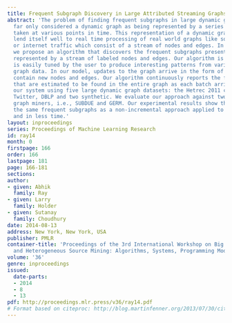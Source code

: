```yaml
---
title: Frequent Subgraph Discovery in Large Attributed Streaming Graphs
abstract: 'The problem of finding frequent subgraphs in large dynamic graphs has so
  far only considered a dynamic graph as being represented by a series of static snapshots
  taken at various points in time. This representation of a dynamic graph does not
  lend itself well to real time processing of real world graphs like social networks
  or internet traffic which consist of a stream of nodes and edges. In this paper
  we propose an algorithm that discovers the frequent subgraphs present in a graph
  represented by a stream of labeled nodes and edges. Our algorithm is efficient and
  is easily tuned by the user to produce interesting patterns from various kinds of
  graph data. In our model, updates to the graph arrive in the form of batches which
  contain new nodes and edges. Our algorithm continuously reports the frequent subgraphs
  that are estimated to be found in the entire graph as each batch arrives. We evaluate
  our system using five large dynamic graph datasets: the Hetrec 2011 challenge data,
  Twitter, DBLP and two synthetic. We evaluate our approach against two popular large
  graph miners, i.e., SUBDUE and GERM. Our experimental results show that we can find
  the same frequent subgraphs as a non-incremental approach applied to snapshot graphs,
  and in less time.'
layout: inproceedings
series: Proceedings of Machine Learning Research
id: ray14
month: 0
firstpage: 166
order: 166
lastpage: 181
page: 166-181
sections: 
author:
- given: Abhik
  family: Ray
- given: Larry
  family: Holder
- given: Sutanay
  family: Choudhury
date: 2014-08-13
address: New York, New York, USA
publisher: PMLR
container-title: 'Proceedings of the 3rd International Workshop on Big Data, Streams
  and Heterogeneous Source Mining: Algorithms, Systems, Programming Models and Applications'
volume: '36'
genre: inproceedings
issued:
  date-parts:
  - 2014
  - 8
  - 13
pdf: http://proceedings.mlr.press/v36/ray14.pdf
# Format based on citeproc: http://blog.martinfenner.org/2013/07/30/citeproc-yaml-for-bibliographies/
---
```


